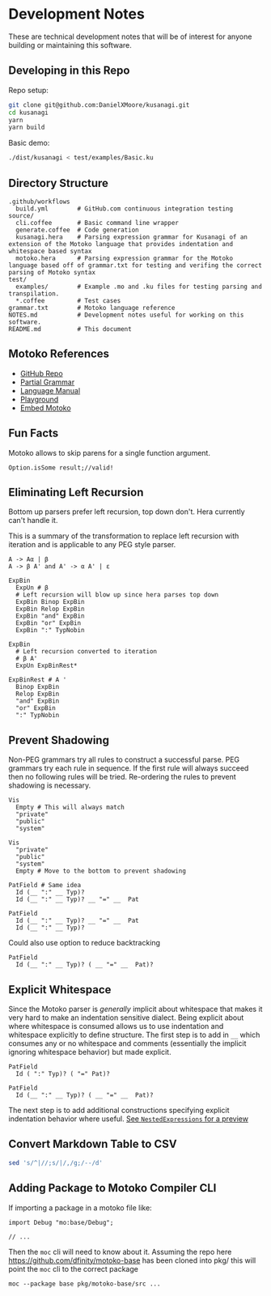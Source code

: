 Development Notes
=================

These are technical development notes that will be of interest for anyone building or maintaining
this software.

Developing in this Repo
-----------------------

Repo setup:
```bash
git clone git@github.com:DanielXMoore/kusanagi.git
cd kusanagi
yarn
yarn build
```

Basic demo:

```bash
./dist/kusanagi < test/examples/Basic.ku
```

Directory Structure
-------------------

```text
.github/workflows
  build.yml        # GitHub.com continuous integration testing
source/
  cli.coffee       # Basic command line wrapper
  generate.coffee  # Code generation
  kusanagi.hera    # Parsing expression grammar for Kusanagi of an extension of the Motoko language that provides indentation and whitespace based syntax
  motoko.hera      # Parsing expression grammar for the Motoko language based off of grammar.txt for testing and verifing the correct parsing of Motoko syntax
test/
  examples/        # Example .mo and .ku files for testing parsing and transpilation.
  *.coffee         # Test cases
grammar.txt        # Motoko language reference
NOTES.md           # Development notes useful for working on this software.
README.md          # This document
```

Motoko References
-----------------

- [GitHub Repo](https://github.com/dfinity/motoko)
- [Partial Grammar](https://github.com/dfinity/motoko/blob/master/doc/modules/language-guide/examples/grammar.txt)
- [Language Manual](https://github.com/dfinity/motoko/blob/master/doc/modules/language-guide/pages/language-manual.adoc)
- [Playground](https://m7sm4-2iaaa-aaaab-qabra-cai.raw.ic0.app/)
- [Embed Motoko](https://embed.smartcontracts.org/)

Fun Facts
---

Motoko allows to skip parens for a single function argument.

```motoko
Option.isSome result;//valid!
```

Eliminating Left Recursion
---

Bottom up parsers prefer left recursion, top down don't. Hera currently can't handle it.

This is a summary of the transformation to replace left recursion with iteration and is
applicable to any PEG style parser.

```text
A -> Aα | β
A -> β A' and A' -> α A' | ε
```

```hera
ExpBin
  ExpUn # β
  # Left recursion will blow up since hera parses top down
  ExpBin Binop ExpBin
  ExpBin Relop ExpBin
  ExpBin "and" ExpBin
  ExpBin "or" ExpBin
  ExpBin ":" TypNobin
```

```hera
ExpBin
  # Left recursion converted to iteration
  # β A'
  ExpUn ExpBinRest*

ExpBinRest # A '
  Binop ExpBin
  Relop ExpBin
  "and" ExpBin
  "or" ExpBin
  ":" TypNobin
```

Prevent Shadowing
---

Non-PEG grammars try all rules to construct a successful parse. PEG grammars try each rule in sequence. If the first
rule will always succeed then no following rules will be tried. Re-ordering the rules to prevent shadowing is necessary.

```hera
Vis
  Empty # This will always match
  "private"
  "public"
  "system"
```

```hera
Vis
  "private"
  "public"
  "system"
  Empty # Move to the bottom to prevent shadowing
```

```hera
PatField # Same idea
  Id (__ ":" __ Typ)?
  Id (__ ":" __ Typ)? __ "=" __  Pat
```

```hera
PatField
  Id (__ ":" __ Typ)? __ "=" __  Pat
  Id (__ ":" __ Typ)?
```

Could also use option to reduce backtracking

```hera
PatField
  Id (__ ":" __ Typ)? ( __ "=" __  Pat)?
```

Explicit Whitespace
---

Since the Motoko parser is _generally_ implicit about whitespace that makes it very hard to make an indentation sensitive dialect.
Being explicit about where whitespace is consumed allows us to use indentation and whitespace explicitly to define structure. The
first step is to add in `__` which consumes any or no whitespace and comments (essentially the implicit ignoring whitespace behavior)
but made explicit.

```hera
PatField
  Id ( ":" Typ)? ( "=" Pat)?
```

```hera
PatField
  Id (__ ":" __ Typ)? ( __ "=" __  Pat)?
```

The next step is to add additional constructions specifying explicit indentation behavior where useful. [See `NestedExpressions` for a preview](./source/experiments.hera)

Convert Markdown Table to CSV
---

```bash
sed 's/^|//;s/|/,/g;/--/d'
```

Adding Package to Motoko Compiler CLI
---

If importing a package in a motoko file like:

```motoko
import Debug "mo:base/Debug";

// ...
```

Then the `moc` cli will need to know about it. Assuming the repo here https://github.com/dfinity/motoko-base has been cloned into pkg/ this will point the `moc` cli to the correct package

`moc --package base pkg/motoko-base/src ...`
